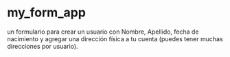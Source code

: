 # my_form_app
un formulario para crear un usuario con Nombre, Apellido, fecha de nacimiento y agregar una dirección física a tu cuenta (puedes tener muchas direcciones por usuario).
